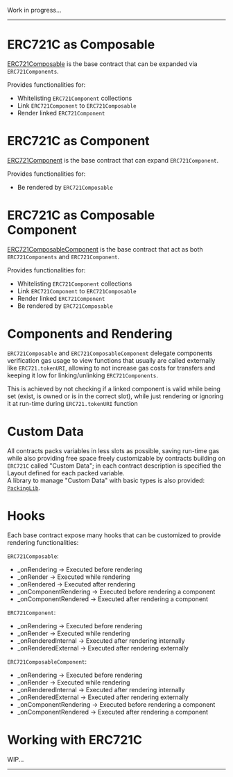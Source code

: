 Work in progress...


---


# ERC721C as Composable
[ERC721Composable](https://github.com/eldief/ERC721C/blob/main/src/ERC721Composable.sol) is the base contract that can be expanded via `ERC721Components`.  

Provides functionalities for:
- Whitelisting `ERC721Component` collections
- Link `ERC721Component` to `ERC721Composable`
- Render linked `ERC721Component`


# ERC721C as Component
[ERC721Component](https://github.com/eldief/ERC721C/blob/main/src/ERC721Component.sol) is the base contract that can expand `ERC721Component`.  

Provides functionalities for:
- Be rendered by `ERC721Composable`


# ERC721C as Composable Component
[ERC721ComposableComponent](https://github.com/eldief/ERC721C/blob/main/src/ERC721ComposableComponent.sol) is the base contract that act as both `ERC721Components` and `ERC721Component`.  

Provides functionalities for:
- Whitelisting `ERC721Component` collections
- Link `ERC721Component` to `ERC721Composable`
- Render linked `ERC721Component`
- Be rendered by `ERC721Composable`


# Components and Rendering
`ERC721Composable` and `ERC721ComposableComponent` delegate components verification gas usage to view functions that usually are called externally like `ERC721.tokenURI`, allowing to not increase gas costs for transfers and keeping it low for linking/unlinking `ERC721Components`.  

This is achieved by not checking if a linked component is valid while being set (exist, is owned or is in the correct slot), while just rendering or ignoring it at run-time during `ERC721.tokenURI` function 


# Custom Data
All contracts packs variables in less slots as possible, saving run-time gas while also providing free space freely customizable by contracts building on `ERC721C` called "Custom Data"; in each contract description is specified the Layout defined for each packed variable.  
A library to manage "Custom Data" with basic types is also provided: [`PackingLib`](https://github.com/eldief/ERC721C/blob/main/src/libraries/PackingLib.sol). 

# Hooks
Each base contract expose many hooks that can be customized to provide rendering functionalities:

`ERC721Composable`:
- _onRendering -> Executed before rendering
- _onRender -> Executed while rendering
- _onRendered -> Executed after rendering
- _onComponentRendering -> Executed before rendering a component
- _onComponentRendered -> Executed after rendering a component


`ERC721Component`:
- _onRendering -> Executed before rendering
- _onRender -> Executed while rendering
- _onRenderedInternal -> Executed after rendering internally
- _onRenderedExternal -> Executed after rendering externally

`ERC721ComposableComponent`:
- _onRendering -> Executed before rendering
- _onRender -> Executed while rendering
- _onRenderedInternal -> Executed after rendering internally
- _onRenderedExternal -> Executed after rendering externally
- _onComponentRendering -> Executed before rendering a component
- _onComponentRendered -> Executed after rendering a component

# Working with ERC721C
WIP...

---